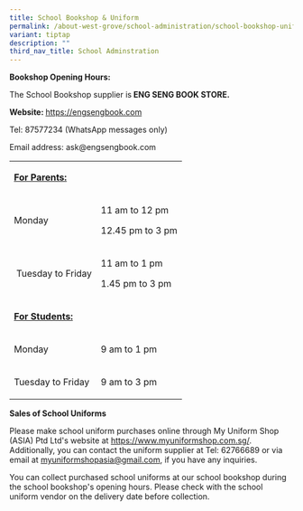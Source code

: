 ```yaml
---
title: School Bookshop & Uniform
permalink: /about-west-grove/school-administration/school-bookshop-uniform/
variant: tiptap
description: ""
third_nav_title: School Adminstration
---
```

<p><strong>Bookshop Opening Hours:</strong>
</p>
<p>The School Bookshop supplier is<strong> ENG SENG BOOK STORE.</strong>
</p>
<p><strong>Website: </strong><a href="https://engsengbook.com" rel="noopener nofollow" target="_blank">https://engsengbook.com</a>
</p>
<p>Tel: 87577234 (WhatsApp messages only)</p>
<p>Email address: ask@engsengbook.com</p>
<table style="minWidth: 50px">
<colgroup>
<col>
<col>
</colgroup>
<tbody>
<tr>
<td rowspan="1" colspan="1">
<p><strong><u>For Parents:</u></strong>
</p>
</td>
<td rowspan="1" colspan="1">
<p>&nbsp;</p>
</td>
</tr>
<tr>
<td rowspan="1" colspan="1">
<p>Monday</p>
</td>
<td rowspan="1" colspan="1">
<p>11 am to 12 pm</p>
<p>12.45 pm to 3 pm</p>
</td>
</tr>
<tr>
<td rowspan="1" colspan="1">
<p>&nbsp;Tuesday to Friday</p>
</td>
<td rowspan="1" colspan="1">
<p>11 am to 1 pm</p>
<p>1.45 pm to 3 pm</p>
</td>
</tr>
<tr>
<td rowspan="1" colspan="1">
<p><strong><u>For Students:</u></strong>
</p>
</td>
<td rowspan="1" colspan="1">
<p>&nbsp;</p>
</td>
</tr>
<tr>
<td rowspan="1" colspan="1">
<p>Monday</p>
</td>
<td rowspan="1" colspan="1">
<p>9 am to 1 pm</p>
</td>
</tr>
<tr>
<td rowspan="1" colspan="1">
<p>Tuesday to Friday</p>
</td>
<td rowspan="1" colspan="1">
<p>9 am to 3 pm</p>
</td>
</tr>
</tbody>
</table>
<p><strong>Sales of School Uniforms</strong>
</p>
<p>Please make school uniform purchases online through My Uniform Shop (ASIA)
Ptd Ltd's website at <a href="https://www.myuniformshop.com.sg/" rel="noopener noreferrer nofollow" target="_blank">https://www.myuniformshop.com.sg/</a>.
Additionally, you can contact the uniform supplier at Tel: 62766689 or
via email at <a href="mailto:myuniformshopasia@gmail.com" rel="noopener noreferrer nofollow" target="_blank">myuniformshopasia@gmail.com</a>,
if you have any inquiries.</p>
<p>You can collect purchased school uniforms at our school bookshop during
the school bookshop's opening hours. Please check with the school uniform
vendor on the delivery date before collection.</p>